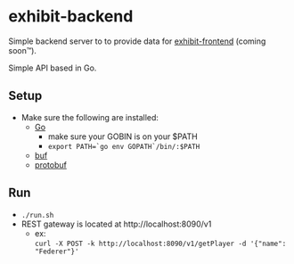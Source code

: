 # exhibit-backend

Simple backend server to to provide data for [exhibit-frontend](https://github.com/timrxd/exhibit-frontend) (coming soon™).

Simple API based in Go.

## Setup
 - Make sure the following are installed:
    - [Go](https://go.dev/doc/install)
        - make sure your GOBIN is on your $PATH
        - ```export PATH=`go env GOPATH`/bin/:$PATH```
    - [buf](https://buf.build/docs/cli/installation/)
    - [protobuf](https://protobuf.dev/installation/)

## Run
 - ```./run.sh```
 - REST gateway is located at http://localhost:8090/v1
    - ex:  
        ```curl -X POST -k http://localhost:8090/v1/getPlayer -d '{"name": "Federer"}'```


